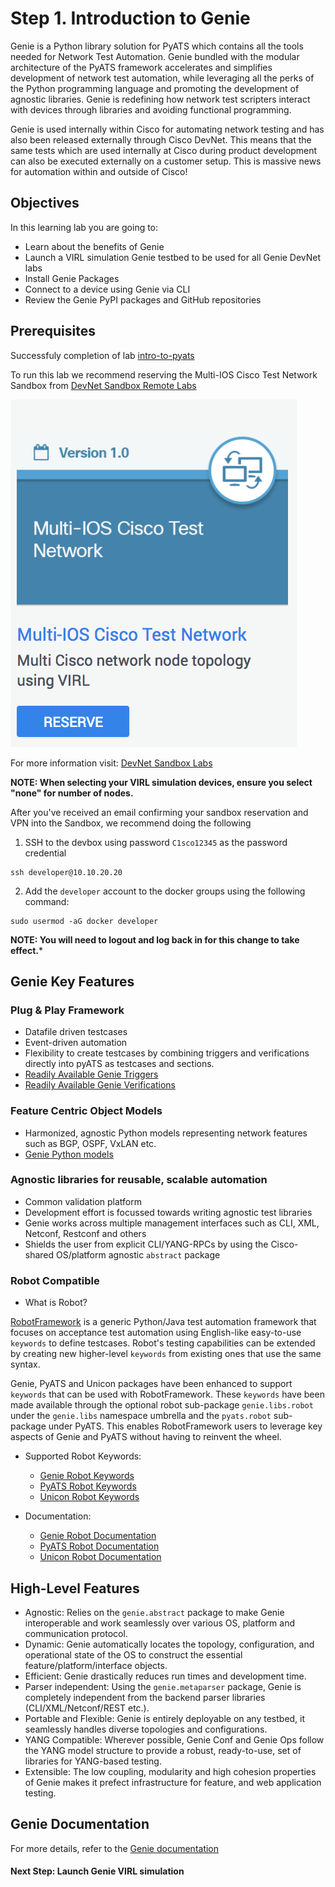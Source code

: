# Step 1. Introduction to Genie


Genie is a Python library solution for PyATS which contains all the tools needed for Network Test Automation. Genie bundled with the modular architecture of the PyATS framework accelerates and simplifies development of network test automation, while leveraging all the perks of the Python programming language and promoting the development of agnostic libraries. Genie is redefining how network test scripters interact with devices through libraries and avoiding functional programming.

Genie is used internally within Cisco for automating network testing and has also been released externally through Cisco DevNet. This means that the same tests which are used internally at Cisco during product development can also be executed externally on a customer setup. This is massive news for automation within and outside of Cisco!


## Objectives

In this learning lab you are going to:

* Learn about the benefits of Genie
* Launch a VIRL simulation Genie testbed to be used for all Genie DevNet labs
* Install Genie Packages
* Connect to a device using Genie via CLI
* Review the Genie PyPI packages and GitHub repositories


## Prerequisites

Successfuly completion of lab [intro-to-pyats](https://github.com/CiscoDevNet/pyats-labs/tree/master/labs/intro-to-pyats)

To run this lab we recommend reserving the Multi-IOS Cisco Test Network Sandbox from [DevNet Sandbox Remote Labs](https://devnetsandbox.cisco.com/RM/Topology)

![](./assets/images/sandboxtile.png)

For more information visit: [DevNet Sandbox Labs](https://developer.cisco.com/site/sandbox/)

**NOTE: When selecting your VIRL simulation devices, ensure you select "none" for number of nodes.**

After you've received an email confirming your sandbox reservation and VPN into the Sandbox, we recommend doing the following

1. SSH to the devbox using password `C1sco12345` as the password credential

```
ssh developer@10.10.20.20
```

2. Add the `developer` account to the docker groups using the following command:

```
sudo usermod -aG docker developer
```

**NOTE: You will need to logout and log back in for this change to take effect.***


## Genie Key Features

### Plug & Play Framework

* Datafile driven testcases
* Event-driven automation
* Flexibility to create testcases by combining triggers and verifications directly into pyATS as testcases and sections.
* [Readily Available Genie Triggers](https://pubhub.devnetcloud.com/media/pyats-packages/docs/genie/genie_libs/#/triggers)
* [Readily Available Genie Verifications](https://pubhub.devnetcloud.com/media/pyats-packages/docs/genie/genie_libs/#/verifications)

### Feature Centric Object Models

* Harmonized, agnostic Python models representing network features such as BGP, OSPF, VxLAN etc.
* [Genie Python models](https://pubhub.devnetcloud.com/media/pyats-packages/docs/genie/genie_libs/#/models)

### Agnostic libraries for reusable, scalable automation

* Common validation platform
* Development effort is focussed towards writing agnostic test libraries
* Genie works across multiple management interfaces such as CLI, XML, Netconf, Restconf and others
* Shields the user from explicit CLI/YANG-RPCs by using the Cisco-shared OS/platform agnostic `abstract` package

### Robot Compatible

* What is Robot?

[RobotFramework](http://robotframework.org/) is a generic Python/Java test automation framework that focuses on acceptance test automation using English-like easy-to-use `keywords` to define testcases. Robot's testing capabilities can be extended by creating new higher-level `keywords` from existing ones that use the same syntax.

Genie, PyATS and Unicon packages have been enhanced to support `keywords` that can be used with RobotFramework. These `keywords` have been made available through the optional robot sub-package `genie.libs.robot` under the `genie.libs` namespace umbrella and the `pyats.robot` sub-package under PyATS. This enables RobotFramework users to leverage key aspects of Genie and PyATS without having to reinvent the wheel.

* Supported Robot Keywords:
	- [Genie Robot Keywords](https://pubhub.devnetcloud.com/media/pyats-packages/docs/genie/robot.html)
	- [PyATS Robot Keywords](https://pubhub.devnetcloud.com/media/pyats/docs/robot.html)
	- [Unicon Robot Keywords](https://pubhub.devnetcloud.com/media/pyats-packages/docs/unicon/robot.html)

* Documentation:
	- [Genie Robot Documentation](https://pubhub.devnetcloud.com/media/pyats-packages/docs/genie/robot/index.html)
	- [PyATS Robot Documentation](https://pubhub.devnetcloud.com/media/pyats/docs/robot/index.html)
	- [Unicon Robot Documentation](https://pubhub.devnetcloud.com/media/pyats-packages/docs/unicon/robot/index.html)


## High-Level Features

* Agnostic: Relies on the `genie.abstract` package to make Genie interoperable and work seamlessly over various OS, platform and communication protocol.
* Dynamic: Genie automatically locates the topology, configuration, and operational state of the OS to construct the essential feature/platform/interface objects.
* Efficient: Genie drastically reduces run times and development time.
* Parser independent: Using the `genie.metaparser` package, Genie is completely independent from the backend parser libraries (CLI/XML/Netconf/REST etc.).
* Portable and Flexible: Genie is entirely deployable on any testbed, it seamlessly handles diverse topologies and configurations.
* YANG Compatible: Wherever possible, Genie Conf and Genie Ops follow the YANG model structure to provide a robust, ready-to-use, set of libraries for YANG-based testing.
* Extensible: The low coupling, modularity and high cohesion properties of Genie makes it prefect infrastructure for feature, and web application testing.


## Genie Documentation

For more details, refer to the [Genie documentation](https://pubhub.devnetcloud.com/media/pyats-packages/docs/genie/index.html)


#### Next Step: Launch Genie VIRL simulation
